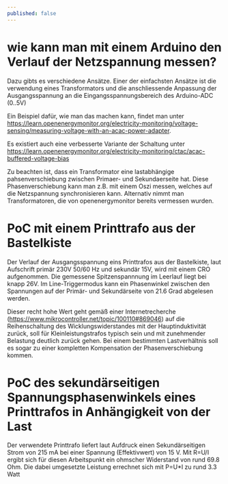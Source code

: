 ```yaml
---
published: false
---
```

# wie kann man mit einem Arduino den Verlauf der Netzspannung messen?
Dazu gibts es verschiedene Ansätze. Einer der einfachsten Ansätze ist die verwendung eines Transformators und die anschliessende Anpassung der Ausgangsspannung an die Eingangsspannungsbereich des Arduino-ADC (0..5V)

Ein Beispiel dafür, wie man das machen kann, findet man unter
https://learn.openenergymonitor.org/electricity-monitoring/voltage-sensing/measuring-voltage-with-an-acac-power-adapter.

Es existiert auch eine verbesserte Variante der Schaltung unter https://learn.openenergymonitor.org/electricity-monitoring/ctac/acac-buffered-voltage-bias

Zu beachten ist, dass ein Transformator eine lastabhängige pahsenverschiebung zwischen Primaer- und Sekundaerseite hat. Diese Phasenverschiebung kann man z.B. mit einem Oszi messen, welches auf die Netzspannung synchronisieren kann. Alternativ nimmt man Transformatoren, die von openenergymonitor bereits vermessen wurden.

# PoC mit einem Printtrafo aus der Bastelkiste
Der Verlauf der Ausgangsspannung eins Printtrafos aus der Bastelkiste, laut Aufschrift primär 230V 50/60 Hz und sekundär 15V, wird mit einem CRO aufgenommen. Die gemessene Spitzenspannnung im Leerlauf liegt bei knapp 26V. Im Line-Triggermodus kann ein Phasenwinkel zwischen den Spannungen auf der Primär- und Sekundärseite von 21.6 Grad abgelesen werden.

Dieser recht hohe Wert geht gemäß einer Internetrecherche (https://www.mikrocontroller.net/topic/100110#869046) auf die Reihenschaltung des Wicklungswiderstandes mit der Hauptinduktivität zurück, soll für Kleinleistungstrafos typisch sein und mit zunehmender Belastung deutlich zurück gehen. Bei einem bestimmten Lastverhältnis soll es sogar zu einer kompletten Kompensation der Phasenverschiebung kommen.

# PoC des sekundärseitigen Spannungsphasenwinkels eines Printtrafos in Anhängigkeit von der Last
Der verwendete Printtrafo liefert laut Aufdruck einen Sekundärseitigen Strom von 215 mA bei einer Spannung (Effektivwert) von 15 V. Mit R=U/I ergibt sich für diesen Arbeitspunkt ein ohmscher Widerstand von rund 69.8 Ohm. Die dabei umgesetzte Leistung errechnet sich mit P=U*I zu rund 3.3 Watt




